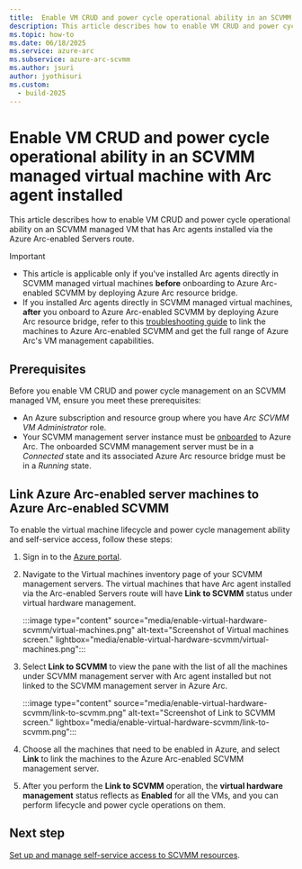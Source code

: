 ```yaml
---
title:  Enable VM CRUD and power cycle operational ability in an SCVMM managed virtual machine with Arc agent installed
description: This article describes how to enable VM CRUD and power cycle operational ability on an SCVMM managed VM that has Arc agents installed via the Azure Arc-enabled Servers route.
ms.topic: how-to 
ms.date: 06/18/2025
ms.service: azure-arc
ms.subservice: azure-arc-scvmm
ms.author: jsuri
author: jyothisuri
ms.custom:
  - build-2025
---
```


# Enable VM CRUD and power cycle operational ability in an SCVMM managed virtual machine with Arc agent installed

This article describes how to enable VM CRUD and power cycle operational ability on an SCVMM managed VM that has Arc agents installed via the Azure Arc-enabled Servers route.

>[!IMPORTANT]
>- This article is applicable only if you've installed Arc agents directly in SCVMM managed virtual machines **before** onboarding to Azure Arc-enabled SCVMM by deploying Azure Arc resource bridge. 
>- If you installed Arc agents directly in SCVMM managed virtual machines, **after** you onboard to Azure Arc-enabled SCVMM by deploying Azure Arc resource bridge, refer to this [troubleshooting guide](https://github.com/microsoft/AzureArcSCVMMTSG/blob/main/1_Unifed%20resource%20model.md) to link the machines to Azure Arc-enabled SCVMM and get the full range of Azure Arc's VM management capabilities. 

## Prerequisites

Before you enable VM CRUD and power cycle management on an SCVMM managed VM, ensure you meet these prerequisites:

- An Azure subscription and resource group where you have *Arc SCVMM VM Administrator* role. 
- Your SCVMM management server instance must be [onboarded](quickstart-connect-system-center-virtual-machine-manager-to-arc.md) to Azure Arc. The onboarded SCVMM management server must be in a *Connected* state and its associated Azure Arc resource bridge must be in a *Running* state. 

## Link Azure Arc-enabled server machines to Azure Arc-enabled SCVMM 

To enable the virtual machine lifecycle and power cycle management ability and self-service access, follow these steps:

1. Sign in to the [Azure portal](https://portal.azure.com/).

1. Navigate to the Virtual machines inventory page of your SCVMM management servers. The virtual machines that have Arc agent installed via the Arc-enabled Servers route will have **Link to SCVMM** status under virtual hardware management.


     :::image type="content" source="media/enable-virtual-hardware-scvmm/virtual-machines.png" alt-text="Screenshot of Virtual machines screen." lightbox="media/enable-virtual-hardware-scvmm/virtual-machines.png":::

1. Select **Link to SCVMM** to view the pane with the list of all the machines under SCVMM management server with Arc agent installed but not linked to the SCVMM management server in Azure Arc.


     :::image type="content" source="media/enable-virtual-hardware-scvmm/link-to-scvmm.png" alt-text="Screenshot of Link to SCVMM screen." lightbox="media/enable-virtual-hardware-scvmm/link-to-scvmm.png":::

1. Choose all the machines that need to be enabled in Azure, and select **Link** to link the machines to the Azure Arc-enabled SCVMM management server.

1. After you perform the **Link to SCVMM** operation, the **virtual hardware management** status reflects as **Enabled** for all the VMs, and you can perform lifecycle and power cycle operations on them. 

## Next step

[Set up and manage self-service access to SCVMM resources](set-up-and-manage-self-service-access-scvmm.md).
